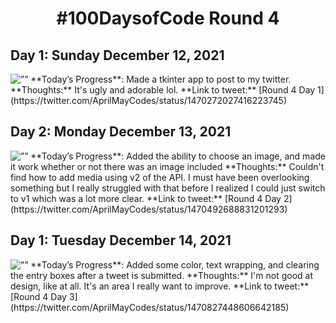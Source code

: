 
<h1 align="center">#100DaysofCode Round 4</h1>

<h2 align=”center”>Day 1: Sunday December 12, 2021</h2>
<img src=”journal\images\4.1.jpg" alt=””>
**Today’s Progress**: Made a tkinter app to post to my twitter.
**Thoughts:** It's ugly and adorable lol.
**Link to tweet:** [Round 4 Day 1](https://twitter.com/AprilMayCodes/status/1470272027416223745)

<h2 align=”center”>Day 2: Monday December 13, 2021</h2>
<img src=”journal\images\4.2.png" alt=””>
**Today’s Progress**: Added the ability to choose an image, and made it work whether or not there was an image included
**Thoughts:** Couldn't find how to add media using v2 of the API. I must have been overlooking something but I really struggled with that before I realized I could just switch to v1 which was a lot more clear.
**Link to tweet:** [Round 4 Day 2](https://twitter.com/AprilMayCodes/status/1470492688831201293)

<h2 align=”center”>Day 1: Tuesday December 14, 2021</h2>
<img src=”journal\images\4.3.jpg" alt=””>
**Today’s Progress**: Added some color, text wrapping, and clearing the entry boxes after a tweet is submitted.
**Thoughts:** I'm not good at design, like at all. It's an area I really want to improve.
**Link to tweet:** [Round 4 Day 3](https://twitter.com/AprilMayCodes/status/1470827448606642185)
